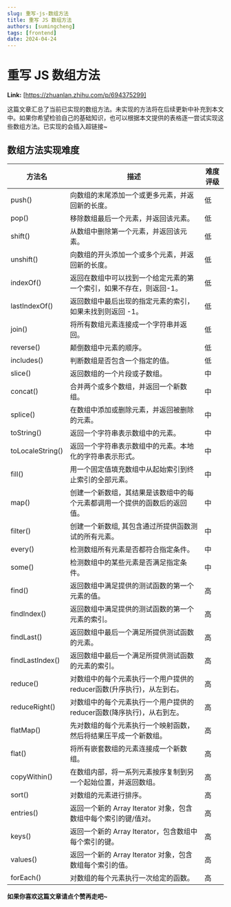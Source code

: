 ```yaml
---
slug: 重写-js-数组方法
title: 重写 JS 数组方法
authors: [sumingcheng]
tags: [frontend]
date: 2024-04-24
---
```


# 重写 JS 数组方法



 **Link:** [https://zhuanlan.zhihu.com/p/694375299]



这篇文章汇总了当前已实现的数组方法。未实现的方法将在后续更新中补充到本文中。如果你希望检验自己的基础知识，也可以根据本文提供的表格逐一尝试实现这些数组方法。已实现的会插入超链接~

## 数组方法实现难度  

| 方法名 | 描述 | 难度评级 |
| --- | --- | --- |
| push() | 向数组的末尾添加一个或更多元素，并返回新的长度。 | 低 |
| pop() | 移除数组最后一个元素，并返回该元素。 | 低 |
| shift() | 从数组中删除第一个元素，并返回该元素。 | 低 |
| unshift() | 向数组的开头添加一个或多个元素，并返回新的长度。 | 低 |
| indexOf() | 返回在数组中可以找到一个给定元素的第一个索引，如果不存在，则返回-1。 | 低 |
| lastIndexOf() | 返回数组中最后出现的指定元素的索引，如果未找到则返回 -1。 | 低 |
| join() | 将所有数组元素连接成一个字符串并返回。 | 低 |
| reverse() | 颠倒数组中元素的顺序。 | 低 |
| includes() | 判断数组是否包含一个指定的值。 | 低 |
| slice() | 返回数组的一个片段或子数组。 | 中 |
| concat() | 合并两个或多个数组，并返回一个新数组。 | 中 |
| splice() | 在数组中添加或删除元素，并返回被删除的元素。 | 中 |
| toString() | 返回一个字符串表示数组中的元素。 | 中 |
| toLocaleString() | 返回一个字符串表示数组中的元素。本地化的字符串表示形式。 | 中 |
| fill() | 用一个固定值填充数组中从起始索引到终止索引的全部元素。 | 中 |
| map() | 创建一个新数组，其结果是该数组中的每个元素都调用一个提供的函数后的返回值。 | 中 |
| filter() | 创建一个新数组, 其包含通过所提供函数测试的所有元素。 | 中 |
| every() | 检测数组所有元素是否都符合指定条件。 | 中 |
| some() | 检测数组中的某些元素是否满足指定条件。 | 中 |
| find() | 返回数组中满足提供的测试函数的第一个元素的值。 | 高 |
| findIndex() | 返回数组中满足提供的测试函数的第一个元素的索引。 | 高 |
| findLast() | 返回数组中最后一个满足所提供测试函数的元素。 | 高 |
| findLastIndex() | 返回数组中最后一个满足所提供测试函数的元素的索引。 | 高 |
| reduce() | 对数组中的每个元素执行一个用户提供的reducer函数(升序执行)，从左到右。 | 高 |
| reduceRight() | 对数组中的每个元素执行一个用户提供的reducer函数(降序执行)，从右到左。 | 高 |
| flatMap() | 先对数组的每个元素执行一个映射函数，然后将结果压平成一个新数组。 | 高 |
| flat() | 将所有嵌套数组的元素连接成一个新数组。 | 高 |
| copyWithin() | 在数组内部，将一系列元素按序复制到另一个起始位置，并返回数组。 | 高 |
| sort() | 对数组的元素进行排序。 | 高 |
| entries() | 返回一个新的 Array Iterator 对象，包含数组中每个索引的键/值对。 | 高 |
| keys() | 返回一个新的 Array Iterator，包含数组中每个索引的键。 | 高 |
| values() | 返回一个新的 Array Iterator 对象，包含数组每个索引的值。 | 高 |
| forEach() | 对数组的每个元素执行一次给定的函数。 | 高 |

**如果你喜欢这篇文章请点个赞再走吧~**